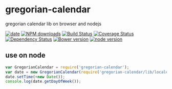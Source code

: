 # gregorian-calendar

gregorian calendar lib on browser and nodejs

[![date](https://nodei.co/npm/gregorian-calendar.png)](https://npmjs.org/package/gregorian-calendar)
[![NPM downloads](http://img.shields.io/npm/dm/gregorian-calendar.svg)](https://npmjs.org/package/gregorian-calendar)
[![Build Status](https://secure.travis-ci.org/yiminghe/gregorian-calendar.png?branch=master)](https://travis-ci.org/yiminghe/gregorian-calendar)
[![Coverage Status](https://img.shields.io/coveralls/yiminghe/gregorian-calendar.svg)](https://coveralls.io/r/yiminghe/gregorian-calendar?branch=master)
[![Dependency Status](https://gemnasium.com/yiminghe/gregorian-calendar.png)](https://gemnasium.com/yiminghe/gregorian-calendar)
[![Bower version](https://badge.fury.io/bo/gregorian-calendar.svg)](http://badge.fury.io/bo/gregorian-calendar)
[![node version](https://img.shields.io/badge/node.js-%3E=_0.10-green.svg?style=flat-square)](http://nodejs.org/download/)


## use on node

```javascript
var GregorianCalendar = require('gregorian-calendar');
var date = new GregorianCalendar(require('gregorian-calendar/lib/locale/zh-cn')); // defaults to en-us
date.setTime(+new Date());
console.log(date.getDayOfWeek());
```